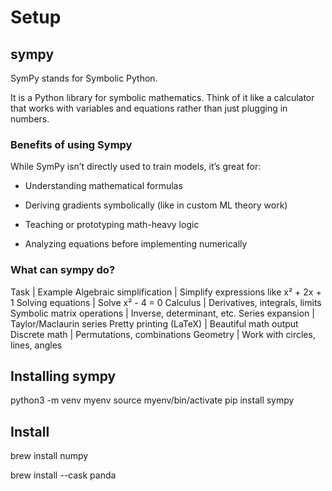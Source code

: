 # Setup

## sympy

SymPy stands for Symbolic Python.

It is a Python library for symbolic mathematics.
Think of it like a calculator that works with variables and equations rather than just plugging in numbers.

### Benefits of using Sympy
While SymPy isn’t directly used to train models, it’s great for:

 - Understanding mathematical formulas

 - Deriving gradients symbolically (like in custom ML theory work)

 - Teaching or prototyping math-heavy logic

 - Analyzing equations before implementing numerically

### What can sympy do?

Task | Example
Algebraic simplification | Simplify expressions like x² + 2x + 1
Solving equations | Solve x² - 4 = 0
Calculus | Derivatives, integrals, limits
Symbolic matrix operations | Inverse, determinant, etc.
Series expansion | Taylor/Maclaurin series
Pretty printing (LaTeX) | Beautiful math output
Discrete math | Permutations, combinations
Geometry | Work with circles, lines, angles

## Installing sympy
python3 -m venv myenv
source myenv/bin/activate
pip install sympy

## Install 
brew install numpy

brew install --cask panda
